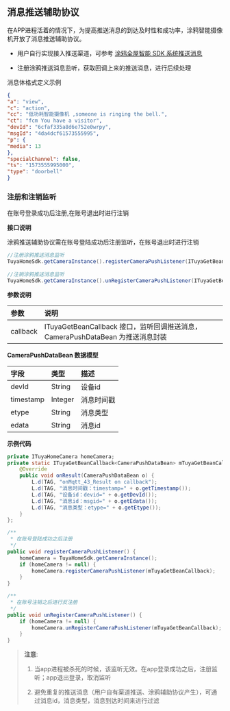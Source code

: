 ##  消息推送辅助协议

在APP进程活着的情况下，为提高推送消息的到达及时性和成功率，涂鸦智能摄像机开放了消息推送辅助协议。

- 用户自行实现接入推送渠道，可参考  [涂鸦全屋智能 SDK 系统推送消息](https://tuyainc.github.io/tuyasmart_home_android_sdk_doc/zh-hans/resource/MessagePush.html)

- 注册涂鸦推送消息监听，获取回调上来的推送消息，进行后续处理


消息体格式定义示例

```json
{
"a": "view",
"c": "action",
"cc": "低功耗智能摄像机 ,someone is ringing the bell.",
"ct": "fcm You have a visitor",
"devId": "6cfaf335a8d6e752e0wrpy",
"msgId": "4da4dcf61573555995",
"p": {
"media": 13
},
"specialChannel": false,
"ts": "1573555995000",
"type": "doorbell"
}
```



### 注册和注销监听

在账号登录成功后注册,在账号退出时进行注销

**接口说明**

涂鸦推送辅助协议需在账号登陆成功后注册监听，在账号退出时进行注销

```java
//注册涂鸦推送消息监听
TuyaHomeSdk.getCameraInstance().registerCameraPushListener(ITuyaGetBeanCallback<CameraPushDataBean> callback)
  
//注销涂鸦推送消息监听
TuyaHomeSdk.getCameraInstance().unRegisterCameraPushListener(ITuyaGetBeanCallback<CameraPushDataBean> callback)；
```

 **参数说明**

| 参数     | 说明                                                         |
| :------- | :----------------------------------------------------------- |
| callback | ITuyaGetBeanCallback 接口，监听回调推送消息，CameraPushDataBean 为推送消息封装 |

**CameraPushDataBean 数据模型**

| 字段      | 类型    | 描述       |
| :-------- | :------ | :--------- |
| devId     | String  | 设备id     |
| timestamp | Integer | 消息时间戳 |
| etype     | String  | 消息类型   |
| edata     | String  | 消息id     |

**示例代码**

```java
private ITuyaHomeCamera homeCamera;
private static ITuyaGetBeanCallback<CameraPushDataBean> mTuyaGetBeanCallback = new ITuyaGetBeanCallback<CameraPushDataBean>() {
    @Override
    public void onResult(CameraPushDataBean o) {
        L.d(TAG, "onMqtt_43_Result on callback");
        L.d(TAG, "消息时间戳：timestamp=" + o.getTimestamp());
        L.d(TAG, "设备id：devid=" + o.getDevId());
        L.d(TAG, "消息id：msgid=" + o.getEdata());
        L.d(TAG, "消息类型：etype=" + o.getEtype());
    }
};

/**
 * 在账号登陆成功之后注册
 */
public void registerCameraPushListener() {
    homeCamera = TuyaHomeSdk.getCameraInstance();
    if (homeCamera != null) {
        homeCamera.registerCameraPushListener(mTuyaGetBeanCallback);
    }
}

/**
 * 在账号注销之后进行反注册
 */
public void unRegisterCameraPushListener() {
    if (homeCamera != null) {
        homeCamera.unRegisterCameraPushListener(mTuyaGetBeanCallback);
    }
}
```

> **注意**: 
>
> 1. 当app进程被杀死的时候，该监听无效。在app登录成功之后，注册监听；app退出登录，取消监听
>
> 2. 避免重复的推送消息（用户自有渠道推送、涂鸦辅助协议产生），可通过消息id，消息类型，消息到达时间来进行过滤